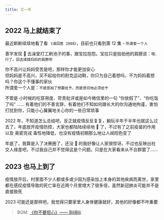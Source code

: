 ```yaml
---
title: 又一年
---
```


<script>
import Timer from '../components/Timer.vue'
import Tip from '../components/Tip.vue'

export default {
  props: ['slot-key'],
  components: { Timer, Tip },
}
</script>

<Timer festival="元旦" date="2024-01-01 00:00:00" />

<Timer festival="新年" date="2024-02-09 00:00:00" />

## 2022 马上就结束了

最近断断续续地看了看 `《请回答 1988》`，目前也只看到第 12 集 - `所谓爱一个人`

善宇发现 👩 去澡堂打工刷池子的事，跟宝拉抱怨。宝拉只是拍拍他的肩膀说：`喂，行了。回去揉揉妈妈的肩膀吧`

<Tip type="warning" title="❤️">
  <p>
    你不高兴让妈妈受苦是吧，那样你才能更加安心<br>
    但妈妈是不高兴，买不起给你的耐克运动鞋，你只为自己着想吗，不为妈妈着想吗？你这个不懂事的家伙<br>
    所谓爱一个人是：<code>不是宽裕了想要给予，而是恳切地必须给予</code>
  </p>
</Tip>

不管是 小时候的吃穿用度、苛责批评或是如今微信里的一句 “你放假了”、“你吃饭了吗” ...... 有着他们的不善言辞，有着他们不知如何跟长大的你沟通地拘谨，害怕打扰到你，只能小心翼翼地关心你的一些日常琐事

2022 年，不知道怎么总结吧，反正就疫情反反复复，躺玩半年干半年也就这么过去了，年底放开疫情防控，大家也都陆陆续续地 🐑 了，不过有了之前疫苗的作用以及 奥密克戎 毒性地降低，也没有疫情初期那么地让人闻阳色变了

年底了，我算是入了决赛圈了，还没 🐑 的我好像让人家很惊讶。不过也反映出社交人缘差吧，不过我自己并不觉得这是个问题。只是在大家看来从不合群罢了......

## 2023 也马上到了

疫情放开后，村里面不少人都或多或少因为感染加上本身的其他疾病而离世，家里都在感叹疫情导致的死亡率在近两个月里增大了很多倍，虽然新冠肺炎可能并不是直接致死

2023 可能还是那样吧，我觉得只要家里人身体健康就好，其他的好像都不咋重要

> BGM: [《你不要担心》—— BiliBili](https://www.bilibili.com/video/BV1x44y1m75b/?spm_id_from=333.337.search-card.all.click&vd_source=ad0a5fa78eaa129494f810ae16d79b25)
